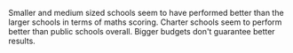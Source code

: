 Smaller and medium sized schools seem to have performed better than the larger schools in terms of maths scoring.
Charter schools seem to perform better than public schools overall.
Bigger budgets don't guarantee better results.